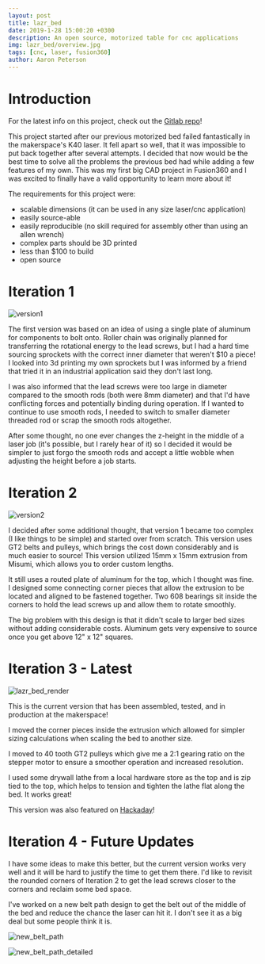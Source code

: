 ```yaml
---
layout: post
title: lazr_bed
date: 2019-1-28 15:00:20 +0300
description: An open source, motorized table for cnc applications
img: lazr_bed/overview.jpg
tags: [cnc, laser, fusion360]
author: Aaron Peterson
---
```

# Introduction

For the latest info on this project, check out the [Gitlab repo](https://gitlab.com/armoredblood/lazr_bed)!

This project started after our previous motorized bed failed fantastically in the makerspace's K40 laser. It fell apart so well, that it was impossible to put back together after several attempts. I decided that now would be the best time to solve all the problems the previous bed had while adding a few features of my own. This was my first big CAD project in Fusion360 and I was excited to finally have a valid opportunity to learn more about it!

The requirements for this project were:
* scalable dimensions (it can be used in any size laser/cnc application)
* easily source-able
* easily reproducible (no skill required for assembly other than using an allen wrench)
* complex parts should be 3D printed
* less than $100 to build
* open source

# Iteration 1
![version1]({{site.baseurl}}/assets/img/lazr_bed/version1.png)

The first version was based on an idea of using a single plate of aluminum for components to bolt onto. Roller chain was originally planned for transferring the rotational energy to the lead screws, but I had a hard time sourcing sprockets with the correct inner diameter that weren't $10 a piece! I looked into 3d printing my own sprockets but I was informed by a friend that tried it in an industrial application said they don't last long. 

I was also informed that the lead screws were too large in diameter compared to the smooth rods (both were 8mm diameter) and that I'd have conflicting forces and potentially binding during operation. If I wanted to continue to use smooth rods, I needed to switch to smaller diameter threaded rod or scrap the smooth rods altogether.

After some thought, no one ever changes the z-height in the middle of a laser job (it's possible, but I rarely hear of it) so I decided it would be simpler to just forgo the smooth rods and accept a little wobble when adjusting the height before a job starts.

# Iteration 2
![version2]({{site.baseurl}}/assets/img/lazr_bed/version2.png)

I decided after some additional thought, that version 1 became too complex (I like things to be simple) and started over from scratch. This version uses GT2 belts and pulleys, which brings the cost down considerably and is much easier to source! This version utilized 15mm x 15mm extrusion from Misumi, which allows you to order custom lengths. 

It still uses a routed plate of aluminum for the top, which I thought was fine. I designed some connecting corner pieces that allow the extrusion to be located and aligned to be fastened together. Two 608 bearings sit inside the corners to hold the lead screws up and allow them to rotate smoothly.

The big problem with this design is that it didn't scale to larger bed sizes without adding considerable costs. Aluminum gets very expensive to source once you get above 12" x 12" squares.

# Iteration 3 - Latest
![lazr_bed_render]({{site.baseurl}}/assets/img/lazr_bed/lazr_bed_render.png)

This is the current version that has been assembled, tested, and in production at the makerspace!

I moved the corner pieces inside the extrusion which allowed for simpler sizing calculations when scaling the bed to another size.

I moved to 40 tooth GT2 pulleys which give me a 2:1 gearing ratio on the stepper motor to ensure a smoother operation and increased resolution.

I used some drywall lathe from a local hardware store as the top and is zip tied to the top, which helps to tension and tighten the lathe flat along the bed. It works great!

This version was also featured on [Hackaday](https://hackaday.com/2019/01/31/k40-gets-a-leg-up-with-open-source-z-table/)!

# Iteration 4 - Future Updates

I have some ideas to make this better, but the current version works very well and it will be hard to justify the time to get them there. I'd like to revisit the rounded corners of Iteration 2 to get the lead screws closer to the corners and reclaim some bed space.

I've worked on a new belt path design to get the belt out of the middle of the bed and reduce the chance the laser can hit it. I don't see it as a big deal but some people think it is.

![new_belt_path]({{site.baseurl}}/assets/img/lazr_bed/new_belt_path.png)

![new_belt_path_detailed]({{site.baseurl}}/assets/img/lazr_bed/new_belt_path_detailed.png)


